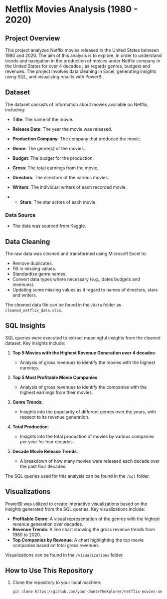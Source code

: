 # Netflix Movies Analysis (1980 - 2020)

## Project Overview
This project analyzes Netflix movies released in the United States between 1980 and 2020. The aim  of this analysis is to explore, in order to understand trends and navigation in the production of movies under Netflix company in the United States for over 4 decades ; as regards genres, budgets and revenues. The project involves data cleaning in Excel, generating insights using SQL, and visualizing results with PowerBI.

## Dataset
The dataset consists of information about movies available on Netflix, including:
- **Title**: The name of the movie.
- **Release Date**: The year the movie was released.
- **Production Company**: The company that produced the movie.
- **Genre**: The genre(s) of the movies.

- **Budget**: The budget for the  production. 

- **Gross**: The total earnings from the movie.
- **Directors**: The directors of the various movies. 
- **Writers**: The individual writers of each recorded movie. 
- - **Stars**: The star actors of each movie. 
    
### Data Source
- The data was sourced from Kaggle. 
## Data Cleaning
The raw data was cleaned and transformed using Microsoft Excel to:
- Remove duplicates.
- Fill in missing values.
- Standardize genre names.
- Convert data types where necessary (e.g., dates budgets and revenues).
- Updating some missing values as it regard to names of directors, stars and writers.

The cleaned data file can be found in the `/data` folder as `cleaned_netflix_data.xlsx`.

## SQL Insights
SQL queries were executed to extract meaningful insights from the cleaned dataset. Key insights include:

1. **Top 5 Movies with the Highest Revenue Generation over 4 decades**:
   - Analysis of gross revenues to identify the movies with the highest earnings. 

2. **Top 5 Most Profitable Movie Companies**:
   - Analysis of gross revenues to identify the companies with the highest earnings from their movies.

3. **Genre Trends**:
   - Insights into the popularity of different genres over the years, with respect to its revenue generation. 

4. **Total Production**:
   - Insights into the total production of movies by various companies per year for four decades. 

5. **Decade Movie Release Trends**:
   - A breakdown of how many movies were released each decade over the past four decades.

The SQL queries used for this analysis can be found in the `/sql` folder.

## Visualizations
PowerBI was utilized to create interactive visualizations based on the insights generated from the SQL queries. Key visualizations include:

- **Profitable Genre**: A visual representation of the genres with the highest revenue generation over decades.
- **Revenue Trends**: A line chart showing the gross revenue trends from 1980 to 2020.
- **Top Companies by Revenue**: A chart highlighting the top movie companies based on total gross revenues.

Visualizations can be found in the `/visualizations` folder.

## How to Use This Repository
1. Clone the repository to your local machine:
   ```bash
   git clone https://github.com/your-DanteTheXplorer/netflix-movies-analysis.git
